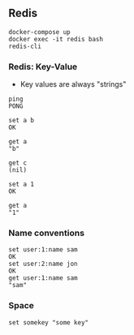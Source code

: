 ## Redis

```
docker-compose up
docker exec -it redis bash
redis-cli
```

### Redis: Key-Value
* Key values are always "strings"
```
ping
PONG

set a b
OK

get a
"b"

get c
(nil)

set a 1
OK

get a
"1"
```

### Name conventions
```
set user:1:name sam
OK
set user:2:name jon
OK
get user:1:name sam
"sam"
```

### Space
```
set somekey "some key"
```

